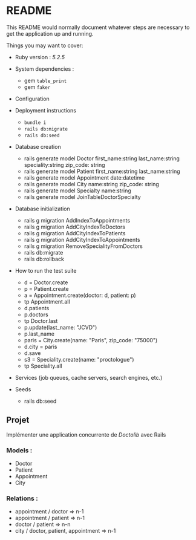 # README

This README would normally document whatever steps are necessary to get the
application up and running.

Things you may want to cover:

* Ruby version : _5.2.5_

* System dependencies :
  * gem `table_print`
  * gem `faker`

* Configuration

* Deployment instructions
  * `bundle i`
  * `rails db:migrate`
  * `rails db:seed`

* Database creation
  * rails generate model Doctor first_name:string last_name:string speciality:string zip_code: string
  * rails generate model Patient first_name:string last_name:string
  * rails generate model Appointment date:datetime
  * rails generate model City name:string zip_code: string
  * rails generate model Specialty name:string
  * rails generate model JoinTableDoctorSpecialty

* Database initialization
  * rails g migration AddIndexToAppointments
  * rails g migration AddCityIndexToDoctors
  * rails g migration AddCityIndexToPatients
  * rails g migration AddCityIndexToAppointments
  * rails g migration RemoveSpecialityFromDoctors
  * rails db:migrate
  * rails db:rollback

* How to run the test suite
  * d = Doctor.create
  * p = Patient.create
  * a = Appointment.create(doctor: d, patient: p)
  * tp Appointment.all
  * d.patients
  * p.doctors
  * tp Doctor.last
  * p.update(last_name: "JCVD")
  * p.last_name
  * paris = City.create(name: "Paris", zip_code: "75000")
  * d.city = paris
  * d.save
  * s3 = Speciality.create(name: "proctologue")
  * tp Speciality.all

* Services (job queues, cache servers, search engines, etc.)

* Seeds
  * rails db:seed

## Projet
Implémenter une application concurrente de _Doctolib_ avec Rails
### Models :
- Doctor
- Patient
- Appointment
- City
### Relations :
- appointment / doctor => n-1
- appointment / patient => n-1
- doctor / patient => n-n
- city / doctor, patient, appointment => n-1